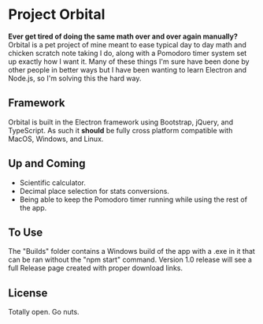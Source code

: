 # Project Orbital

**Ever get tired of doing the same math over and over again manually?**
Orbital is a pet project of mine meant to ease typical day to day math and chicken scratch note taking I do, along with a Pomodoro timer system set up exactly how I want it. Many of these things I'm sure have been done by other people in better ways but I have been wanting to learn Electron and Node.js, so I'm solving this the hard way.

## Framework
Orbital is built in the Electron framework using Bootstrap, jQuery, and TypeScript. As such it **should** be fully cross platform compatible with MacOS, Windows, and Linux.

## Up and Coming
- Scientific calculator.
- Decimal place selection for stats conversions.
- Being able to keep the Pomodoro timer running while using the rest of the app.

## To Use
The "Builds" folder contains a Windows build of the app with a .exe in it that can be ran without the "npm start" command. Version 1.0 release will see a full Release page created with proper download links.

## License
Totally open. Go nuts.
